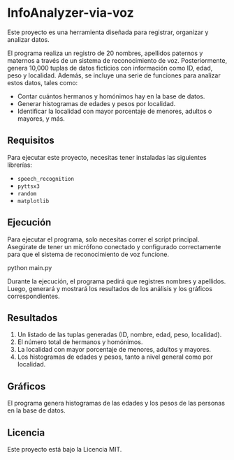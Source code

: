 # InfoAnalyzer-via-voz
Este proyecto es una herramienta diseñada para registrar, organizar y analizar datos.

El programa realiza un registro de 20 nombres, apellidos paternos y maternos a través de un sistema de reconocimiento de voz. Posteriormente, genera 10,000 tuplas de datos ficticios con información como ID, edad, peso y localidad. Además, se incluye una serie de funciones para analizar estos datos, tales como:

- Contar cuántos hermanos y homónimos hay en la base de datos.
- Generar histogramas de edades y pesos por localidad.
- Identificar la localidad con mayor porcentaje de menores, adultos o mayores, y más.

## Requisitos

Para ejecutar este proyecto, necesitas tener instaladas las siguientes librerías:

- `speech_recognition`
- `pyttsx3`
- `random`
- `matplotlib`

## Ejecución

Para ejecutar el programa, solo necesitas correr el script principal. Asegúrate de tener un micrófono conectado y configurado correctamente para que el sistema de reconocimiento de voz funcione.

python main.py

Durante la ejecución, el programa pedirá que registres nombres y apellidos. Luego, generará y mostrará los resultados de los análisis y los gráficos correspondientes.

## Resultados

1. Un listado de las tuplas generadas (ID, nombre, edad, peso, localidad).
2. El número total de hermanos y homónimos.
3. La localidad con mayor porcentaje de menores, adultos y mayores.
4. Los histogramas de edades y pesos, tanto a nivel general como por localidad.

## Gráficos
El programa genera histogramas de las edades y los pesos de las personas en la base de datos.

## Licencia
Este proyecto está bajo la Licencia MIT.
